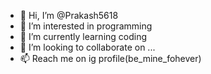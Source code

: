 - 👋 Hi, I’m @Prakash5618
- 👀 I’m interested in programming
- 🌱 I’m currently learning coding
- 💞️ I’m looking to collaborate on ...
- 📫 Reach me on ig profile(be_mine_fohever)

<!---
Prakash5618/Prakash5618 is a ✨ special ✨ repository because its `README.md` (this file) appears on your GitHub profile.
You can click the Preview link to take a look at your changes.
--->
